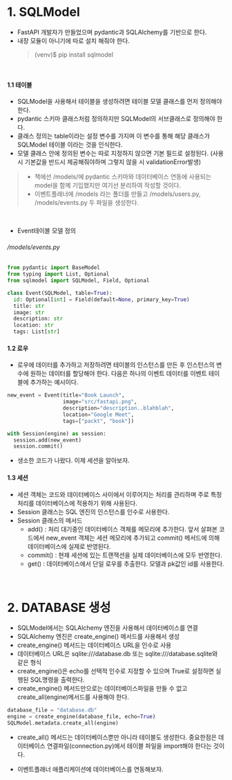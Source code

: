 # 1. SQLModel 
  - FastAPI 개발자가 만들었으며 pydantic과 SQLAlchemy를 기반으로 한다.
  - 내장 모듈이 아니기에 따로 설치 해줘야 한다.
    >(venv)$ pip install sqlmodel 

<br/>

#### 1.1 테이블
- SQLModel을 사용해서 테이블을 생성하려면 테이블 모델 클래스를 먼저 정의해야 한다.
- pydantic 스키마 클래스처럼 정의하지만 SQLModel의 서브클래스로 정의해야 한다.
- 클래스 정의는 table이라는 설정 변수를 가지며 이 변수를 통해 해당 클래스가 SQLModel 테이블 이라는 것을 인식한다.
- 모델 클래스 안에 정의된 변수는 따로 지정하지 않으면 기본 필드로 설정된다. (사용 시 기본값을 반드시 제공해줘야하며 그렇지 않을 시 validationError발생)

> - 책에선 /models/에 pydantic 스키마와 데이터베이스 연동에 사용되는 model을 함께 기입했지만 여기선 분리하여 작성할 것이다.
> - 이벤트플래너에 /models 라는 폴더를 만들고 /models/users.py, /models/events.py 두 파일을 생성한다.

<br/>

- Event테이블 모델 정의

###### /models/events.py
```python
from pydantic import BaseModel
from typing import List, Optional
from sqlmodel import SQLModel, Field, Optional

class Event(SQLModel, table=True):
  id: Optional[int] = Field(default=None, primary_key=True)
  title: str
  image: str
  description: str
  location: str
  tags: List[str]
```

#### 1.2 로우
- 로우에 데이터를 추가하고 저장하려면 테이블의 인스턴스를 만든 후 인스턴스의 변수에 원하는 데이터를 할당해야 한다. 다음은 하나의 이벤트 데이터를 이벤트 테이블에 추가하는 예시이다.

```python
new_event = Event(title="Book Launch",
                  image="src/fastapi.png", 
                  description="description..blahblah",
                  location="Google Meet",
                  tags=["packt", "book"])

with Session(engine) as session:
  session.add(new_event)
  session.commit()
```
- 생소한 코드가 나왔다. 이제 세션을 알아보자.

#### 1.3 세션
- 세션 객체는 코드와 데이터베이스 사이에서 이루어지는 처리를 관리하며 주로 특정 처리를 데이터베이스에 적용하기 위해 사용된다.
- Session 클래스는 SQL 엔진의 인스턴스를 인수로 사용한다.
- Session 클래스의 메서드
  - add() : 처리 대기중인 데이터베이스 객체를 메모리에 추가한다. 앞서 살펴본 코드에서 
    new_event 객체는 세션 메모리에 추가되고 commit() 메서드에 의해 데이터베이스에 실제로 반영된다.
  - commit() : 현재 세션에 있는 트랜잭션을 실제 데이터베이스에 모두 반영한다.
  - get() : 데이터베이스에서 단일 로우를 추출한다. 모델과 pk값인 id를 사용한다.

<br/>

# 2. DATABASE 생성
- SQLModel에서는 SQLAlchemy 엔진을 사용해서 데이터베이스를 연결
- SQLAlchemy 엔진은 create_engine() 메서드를 사용해서 생성
- create_engine() 메서드는 데이터베이스 URL을 인수로 사용
- 데이터베이스 URL은 sqlite:///database.db 또는 sqlite:///database.sqlite와 같은 형식
- create_engine()은 echo를 선택적 인수로 지정할 수 있으며 True로 설정하면 실행된 SQL명령을 출력한다.
- create_engine() 메서드만으로는 데이터베이스파일을 만들 수 없고 create_all(engine)메서드를 사용해야 한다.

```python
database_file = "database.db"
engine = create_engine(database_file, echo=True)
SQLModel.metadata.create_all(engine)
```

- create_all() 메서드는 데이터베이스뿐만 아니라 테이블도 생성한다. 중요한점은 데이터베이스 연결파일(connection.py)에서 테이블 파일을 import해야 한다는 것이다.

- 이벤트플래너 애플리케이션에 데이터베이스를 연동해보자.
  